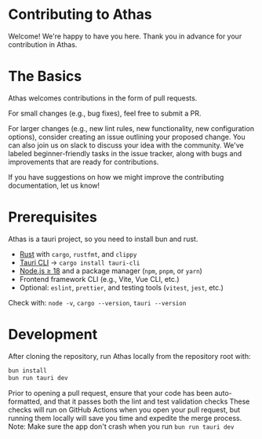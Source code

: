# Contributing to Athas

Welcome! We're happy to have you here. Thank you in advance for your contribution in Athas.

# The Basics

Athas welcomes contributions in the form of pull requests.

For small changes (e.g., bug fixes), feel free to submit a PR.

For larger changes (e.g., new lint rules, new functionality, new configuration options), consider creating an issue outlining your proposed change. You can also join us on slack to discuss your idea with the community. We've labeled beginner-friendly tasks in the issue tracker, along with bugs and improvements that are ready for contributions.

If you have suggestions on how we might improve the contributing documentation, let us know!

# Prerequisites
Athas is a tauri project, so you need to install bun and rust.

- [Rust](https://rustup.rs) with `cargo`, `rustfmt`, and `clippy`
- [Tauri CLI](https://tauri.app) → `cargo install tauri-cli`
- [Node.js ≥ 18](https://nodejs.org) and a package manager (`npm`, `pnpm`, or `yarn`)
- Frontend framework CLI (e.g., Vite, Vue CLI, etc.)
- Optional: `eslint`, `prettier`, and testing tools (`vitest`, `jest`, etc.)

Check with: `node -v`, `cargo --version`, `tauri --version`

# Development
After cloning the repository, run Athas locally from the repository root with:

```bash
bun install
bun run tauri dev
```
Prior to opening a pull request, ensure that your code has been auto-formatted, and that it passes both the lint and test validation checks
These checks will run on GitHub Actions when you open your pull request, but running them locally will save you time and expedite the merge process.
Note: Make sure the app don't crash when you run `bun run tauri dev`
